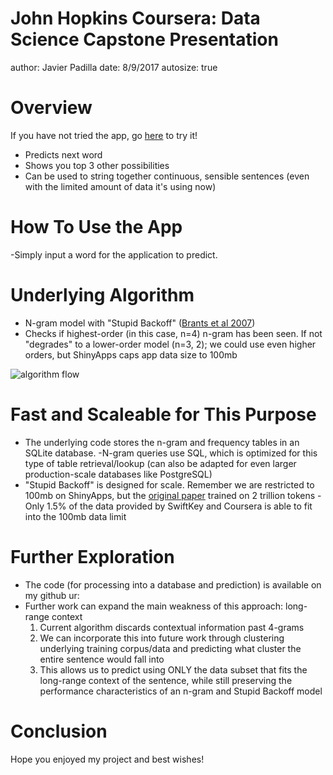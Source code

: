 John Hopkins Coursera: Data Science Capstone Presentation
========================================================
author: Javier Padilla
date: 8/9/2017
autosize: true

Overview
========================================================

If you have not tried the app, go [here](https://javi9tf.shinyapps.io/Capstone/) to try it!

- Predicts next word
- Shows you top 3 other possibilities
- Can be used to string together continuous, sensible sentences (even with the limited amount of data it's using now)

How To Use the App
========================================================

-Simply input a word for the application to predict.

Underlying Algorithm
========================================================

- N-gram model with "Stupid Backoff" ([Brants et al 2007](http://www.cs.columbia.edu/~smaskey/CS6998-0412/supportmaterial/langmodel_mapreduce.pdf))
- Checks if highest-order (in this case, n=4) n-gram has been seen. If not "degrades" to a lower-order model (n=3, 2); we could use even higher orders, but ShinyApps caps app data size to 100mb

<div style="align:center"><img src="images/algo-flow.png" alt="algorithm flow" /></div>

Fast and Scaleable for This Purpose
========================================================

- The underlying code stores the n-gram and frequency tables in an SQLite database. 
-N-gram queries use SQL, which is
optimized for this type of table retrieval/lookup (can also be adapted for even larger production-scale databases
like PostgreSQL)
- "Stupid Backoff" is designed for scale. Remember we are restricted to 100mb on ShinyApps, but the 
[original paper](http://www.cs.columbia.edu/~smaskey/CS6998-0412/supportmaterial/langmodel_mapreduce.pdf)
trained on 2 trillion tokens
-Only 1.5% of the data provided by SwiftKey and Coursera is able to fit into the 100mb data limit

Further Exploration
========================================================

- The code (for processing into a database and prediction) is available on my github ur: 
- Further work can expand the main weakness of this approach: long-range context
    1. Current algorithm discards contextual information past 4-grams
    2. We can incorporate this into future work through clustering underlying training corpus/data and predicting what cluster the entire sentence would fall into
    3. This allows us to predict using ONLY the data subset that fits the long-range context of the sentence, while still preserving the performance characteristics of an n-gram and Stupid Backoff model
 
 Conclusion
=========================================================
 
 Hope you enjoyed my project and best wishes!

